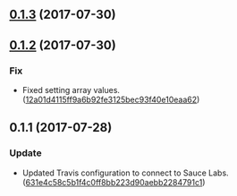 <a name="0.1.3"></a>
## [0.1.3](https://github.com/advanced-rest-client/raml-type-form-behavior/compare/0.1.2...0.1.3) (2017-07-30)




<a name="0.1.2"></a>
## [0.1.2](https://github.com/advanced-rest-client/raml-type-form-behavior/compare/0.1.1...0.1.2) (2017-07-30)


### Fix

* Fixed setting array values. ([12a01d4115ff9a6b92fe3125bec93f40e10eaa62](https://github.com/advanced-rest-client/raml-type-form-behavior/commit/12a01d4115ff9a6b92fe3125bec93f40e10eaa62))



<a name="0.1.1"></a>
## 0.1.1 (2017-07-28)


### Update

* Updated Travis configuration to connect to Sauce Labs. ([631e4c58c5b1f4c0ff8bb223d90aebb2284791c1](https://github.com/advanced-rest-client/raml-type-form-behavior/commit/631e4c58c5b1f4c0ff8bb223d90aebb2284791c1))



